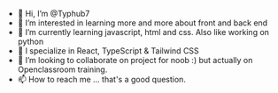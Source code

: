 - 👋 Hi, I’m @Typhub7
- 👀 I’m interested in learning more and more about front and back end
- 🌱 I’m currently learning javascript, html and css. Also like working on python
- 🚀 I specialize in React, TypeScript & Tailwind CSS
- 💞️ I’m looking to collaborate on project for noob :) but actually on Openclassroom training.
- 📫 How to reach me ... that's a good question.

<!---
Typhub7/Typhub7 is a ✨ special ✨ repository because its `README.md` (this file) appears on your GitHub profile.
You can click the Preview link to take a look at your changes.
--->
